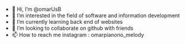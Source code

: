 - 👋 Hi, I’m @omarUsB
- 👀 I’m interested in  the field of software and information development
- 🌱 I’m currently learning back end of websites
- 💞️ I’m looking to collaborate on github with friends 
- 📫 How to reach me instagram : omarpianono_melody 

<!---
omarUsB/omarUsB is a ✨ special ✨ repository because its `README.md` (this file) appears on your GitHub profile.
You can click the Preview link to take a look at your changes.
--->
